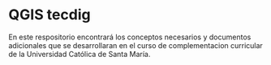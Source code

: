 # QGIS tecdig
En este respositorio encontrará los conceptos necesarios y documentos adicionales que se desarrollaran en el curso de complementacion curricular de la Universidad Católica de Santa María. 
